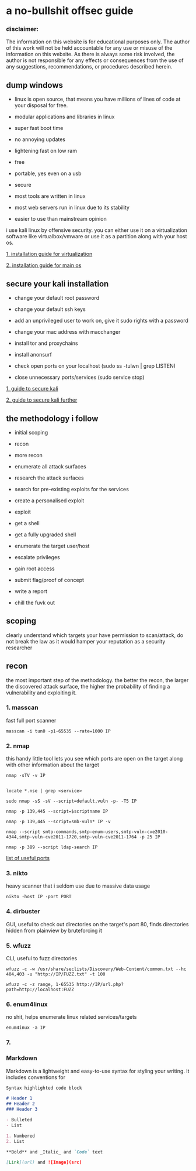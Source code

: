 # a no-bullshit offsec guide 

### disclaimer:
The information on this website is for educational purposes only. The author of this work will not be held accountable for any use or misuse of the information on this website. As there is always some risk involved, the author is not responsible for any effects or consequences from the use of any suggestions, recommendations, or procedures described herein. 


## dump windows 
 

- linux is open source, that means you have millions of lines of code at your disposal for free.

- modular applications and libraries in linux 

- super fast boot time

- no annoying updates 

- lightening fast on low ram

- free

- portable, yes even on a usb

- secure

- most tools are written in linux

- most web servers run in linux due to its stability


- easier to use than mainstream opinion


i use kali linux by offensive security. you can either use it on a virtualization software like virtualbox/vmware or use it as a partition along with your host os.

[1. installation guide for virtualization](https://phoenixnap.com/kb/how-to-install-kali-linux-on-virtualbox)

[2. installation guide for main os](https://techsprobe.com/how-to-install-kali-linux-2020-on-a-laptop-pc/)

## secure your kali installation

- change your default root password

- change your default ssh keys

- add an unprivileged user to work on, give it sudo rights with a password

- change your mac address with macchanger

- install tor and proxychains

- install anonsurf

- check open ports on your localhost (sudo ss -tulwn | grep LISTEN)

- close unnecessary ports/services (sudo service <service name> stop)


[1. guide to secure kali](https://alphacybersecurity.tech/how-to-secure-your-kali-linux-machine/)

[2. guide to secure kali further](https://thehacktoday.com/how-to-protect-yourself-while-hacking-in-kali-linux/)

## the methodology i follow


- initial scoping

- recon 

- more recon

- enumerate all attack surfaces

- research the attack surfaces

- search for pre-existing exploits for the services

- create a personalised exploit

- exploit

- get a shell

- get a fully upgraded shell

- enumerate the target user/host

- escalate privileges

- gain root access

- submit flag/proof of concept

- write a report

- chill the fuvk out


## scoping
clearly understand which targets your have permission to scan/attack, do not break the law as it would hamper your reputation as a security researcher

## recon

the most important step of the methodology.
the better the recon, the larger the discovered attack surface, the higher the probability of finding a vulnerability and exploiting it.


### 1. masscan

fast full port scanner
```
masscan -i tun0 -p1-65535 --rate=1000 IP
```
  
### 2. nmap

this handy little tool lets you see which ports are open on the target along with other information about the target

```
nmap -sTV -v IP 


locate *.nse | grep <service>

sudo nmap -sS -sV --script=default,vuln -p- -T5 IP

nmap -p 139,445 --script=$scriptname IP

nmap -p 139,445 --script=smb-vuln* IP -v

nmap --script smtp-commands,smtp-enum-users,smtp-vuln-cve2010-4344,smtp-vuln-cve2011-1720,smtp-vuln-cve2011-1764 -p 25 IP

nmap -p 389 --script ldap-search IP
 ``` 

[list of useful ports](https://sushant747.gitbooks.io/total-oscp-guide/content/list_of_common_ports.html)

### 3. nikto 

heavy scanner that i seldom use due to massive data usage
```
nikto -host IP -port PORT
```
### 4. dirbuster

GUI, useful to check out directories on the target's port 80, finds directories hidden from plainview by bruteforcing it

### 5. wfuzz

CLI, useful to fuzz directories
```
wfuzz -c -w /usr/share/seclists/Discovery/Web-Content/common.txt --hc 404,403 -u "http://IP/FUZZ.txt" -t 100

wfuzz -c -z range, 1-65535 http://IP/url.php?path=http://localhost:FUZZ
```
### 6. enum4linux

no shit, helps enumerate linux related services/targets

```
enum4inux -a IP
```

### 7.

### Markdown

Markdown is a lightweight and easy-to-use syntax for styling your writing. It includes conventions for

```markdown
Syntax highlighted code block

# Header 1
## Header 2
### Header 3

- Bulleted
- List

1. Numbered
2. List

**Bold** and _Italic_ and `Code` text

[Link](url) and ![Image](src)
```
